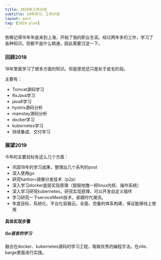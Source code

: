 ```yaml
---
title: 2019年工作计划
subtitle: 19年学习、工作计划
layout: post
tag: [2019 plan]
---
```


依稀记得16年年底来到上海，开始了我的职业生涯。经过两年多的工作，学习了各种知识。但都不是什么精通，因此需要沉淀一下。

### 回顾2018

18年里面学习了很多方面的知识。但是感觉还只是处于皮毛阶段。

主要有：

- Tomcat源码学习
- RxJava学习
- java8学习
- hystrix源码分析
- mainstay源码分析
- docker学习
- kubernetes学习
- 持续集成、交付学习



### 展望2019



今年的主要目标有这么几个方面：

- 巩固18年的学习成果，整理出几个系列的post
- 深入使用go
- 研究harbor+镜像分发技术（p2p）
- 深入学习docker底层实现原理（狠狠地撸一把linux内核、操作系统）
- 深入学习研究kubernetes，研究实现原理、可以开发自定义插件
- 学习研究一下serviceMesh技术，紧跟时代潮流。
- 年度目标，系统化、平台化容器云。全面、完备的体系构建，保证能够线上使用





#### 具体实现步骤

##### Go语言的学习

融合在docker、kubernetes源码的学习工程，吸取优秀的编程手法。在nile、barge里面进行实践。



